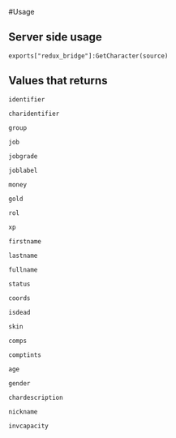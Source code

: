#Usage

## Server side usage
````
exports["redux_bridge"]:GetCharacter(source)
````

## Values that returns

```
identifier
```
```
charidentifier
```
```
group
```
```
job
```
```
jobgrade
```
```
joblabel
```
```
money
```
```
gold
```
```
rol
```
```
xp
```
```
firstname
```
```
lastname
```
```
fullname
```
```
status
```
```
coords
```
```
isdead
```
```
skin
```
```
comps
```
```
comptints
```
```
age
```
```
gender
```
```
chardescription
```
```
nickname
```
```
invcapacity

```
